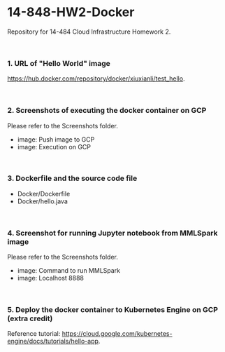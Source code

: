 # 14-848-HW2-Docker
Repository for 14-484 Cloud Infrastructure Homework 2.


<br>

### 1. URL of "Hello World" image 
https://hub.docker.com/repository/docker/xiuxianli/test_hello.

<br>

### 2. Screenshots of executing the docker container on GCP
Please refer to the Screenshots folder.
- image: Push image to GCP
- image: Execution on GCP

<br>

### 3. Dockerfile and the source code file
- Docker/Dockerfile
- Docker/hello.java

<br>

### 4. Screenshot for running Jupyter notebook from MMLSpark image
Please refer to the Screenshots folder.
- image: Command to run MMLSpark
- image: Localhost 8888

<br>

### 5. Deploy the docker container to Kubernetes Engine on GCP (extra credit)
Reference tutorial: https://cloud.google.com/kubernetes-engine/docs/tutorials/hello-app.